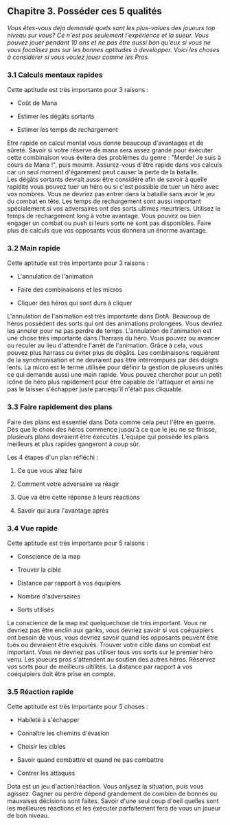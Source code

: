 
<div id="c3"></div>

## Chapitre 3. Posséder ces 5 qualités ##

_Vous êtes-vous deja demandé quels sont les plus-values des joueurs top niveau sur vous? 
Ce n'est pas seulement l'expérience et la sueur. Vous pouvez jouer pendant 10 ans et
ne pas être aussi bon qu'eux si vous ne vous focalisez pas sur les bonnes aptitudes à developper.
Voici les choses à considérer si vous voulez jouer comme les Pros._

### 3.1 Calculs mentaux rapides ###

Cette aptitude est très importante pour 3 raisons : 

  + Coût de Mana

  + Estimer les dégâts sortants

  + Estimer les temps de rechargement

Etre rapide en calcul mental vous donne beaucoup d'avantages et de sûreté. Savoir si votre réserve de mana
sera assez grande pour éxécuter cette combinaison vous évitera des problèmes du genre : "Merde! Je suis 
à cours de Mana !", puis mourrir.
Assurez-vous d'être rapide dans vos calculs car un seul moment d'égarement peut causer la perte de la 
bataille.  
Les dégâts sortants devrait aussi être considéré afin de savoir à quelle rapidité vous pouvez tuer un héro
ou si c'est possible de tuer un héro avec vos nombres.
Vous ne devriez pas entrer dans la bataille sans avoir le jeu du combat en tête. 
Les temps de rechargement sont aussi important spécialement si vos adversaires ont des sorts ultimes meurtriers.
Utilisez le temps de rechargement long à votre avantage. Vous pouvez ou bien engager un combat ou push si 
leurs sorts ne sont pas disponibles. Faire plus de calculs que vos opposants vous donnera un énorme avantage.

### 3.2 Main rapide ###

Cette aptitude est très importante pour 3 raisons :

  + L'annulation de l'animation

  + Faire des combinaisons et les micros

  + Cliquer des héros qui sont durs à cliquer

L'annulation de l'animation est très importante dans DotA. Beaucoup de héros possèdent des sorts qui ont des animations
prolongées. Vous devriez les annuler pour ne pas perdre de temps. L'annulation de l'animation est une chose très importante
dans l'harrass du héro. Vous pouvez ou avancer ou reculer au lieu d'attendre l'arrêt de l'animation. 
Grâce à cela, vous pouvez plus harrass ou éviter plus de dégâts.
Les combinaisons requièrent de la synchronisation et ne devraient pas être interrompues par des doigts lents.
La micro est le terme utilisée pour définir la gestion de pluseurs unités ce qui demande aussi une main rapide.
Vous pouvez chercher pour un petit icône de héro plus rapidement pour être capable de l'attaquer et ainsi ne pas le 
laisser s'échapper juste parcequ'il n'était pas cliquable.

### 3.3 Faire rapidement des plans ###

Faire des plans est essentiel dans Dota comme cela peut l'être en guerre.
Dès que le choix des héros commence jusqu'à ce que le jeu ne se finisse, plusieurs plans devraient être éxécutés.
L'équipe qui possède les plans meilleurs et plus rapides gangeront à coup sûr.

Les 4 étapes d'un plan réfléchi : 

  1. Ce que vous allez faire

  2. Comment votre adversaire va réagir

  3. Que va être cette réponse à leurs réactions

  4. Savoir qui aura l'avantage après

### 3.4 Vue rapide ###

Cette aptitude est très importante pour 5 raisons : 

  + Conscience de la map

  + Trouver la cible

  + Distance par rapport à vos équipiers

  + Nombre d'adversaires

  + Sorts utilisés

La conscience de la map est quelquechose de très important. Vous ne devriez pas être enclin aux ganks, vous 
devriez savoir si vos coéquipiers ont besoin de vous, vous devriez savoir quand les opposants peuvent être tués ou
devraient être esquivés. Trouver votre cible dans un combat est important. Vous ne devriez pas utiliser tous vos sorts sur 
le premier héro venu. Les joueurs pros s'attendent au soutien des autres héros. Réservez vos sorts pour de meilleurs ultilités.
La distance par rapport à vos coéquipiers doit être prise en compte.

### 3.5 Réaction rapide ###

Cette aptitude est très importante pour 5 choses : 
  
  + Habileté à s'échapper 
  
  + Connaître les chemins d'évasion

  + Choisir les cibles

  + Savoir quand combattre et quand ne pas combattre

  + Contrer les attaques

Dota est un jeu d'action/réaction. Vous anlysez la situation, puis vous agissez. 
Gagner ou perdre dépend grandement de combien de bonnes ou mauvaises décisions sont faites. Savoir d'une seul coup d'oeil quelles sont les 
meilleures réactions et les éxécuter parfaitement fera de vous un joueur de bon niveau.

